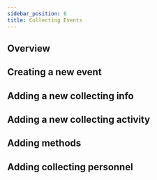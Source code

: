 ```yaml
---
sidebar_position: 6
title: Collecting Events
---
```


## Overview

## Creating a new event

## Adding a new collecting info

## Adding a new collecting activity

## Adding methods

## Adding collecting personnel
